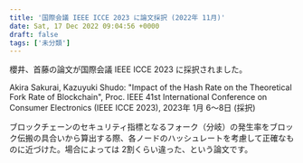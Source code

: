 ```yaml
---
title: '国際会議 IEEE ICCE 2023 に論文採択 (2022年 11月)'
date: Sat, 17 Dec 2022 09:04:56 +0000
draft: false
tags: ['未分類']
---
```


櫻井、首藤の論文が国際会議 IEEE ICCE 2023 に採択されました。

Akira Sakurai, Kazuyuki Shudo: "Impact of the Hash Rate on the Theoretical Fork Rate of Blockchain", Proc. IEEE 41st International Conference on Consumer Electronics (IEEE ICCE 2023), 2023年 1月 6〜8日 (採択)

ブロックチェーンのセキュリティ指標となるフォーク（分岐）の発生率をブロック伝搬の具合いから算出する際、各ノードのハッシュレートを考慮して正確なものに近づけた。場合によっては 2割くらい違った、という論文です。